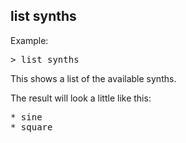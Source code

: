 ## list synths

Example:

<pre>
> list synths
</pre>

This shows a list of the available synths.

The result will look a little like this:

<pre>
* sine
* square
</pre>